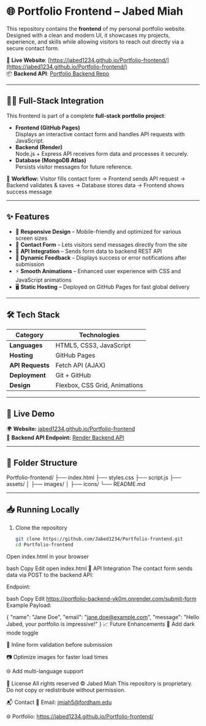 # 🌐 Portfolio Frontend – Jabed Miah

This repository contains the **frontend** of my personal portfolio website. Designed with a clean and modern UI, it showcases my projects, experience, and skills while allowing visitors to reach out directly via a secure contact form.

🔗 **Live Website**: [https://jabed1234.github.io/Portfolio-frontend/](https://jabed1234.github.io/Portfolio-frontend/)  
📦 **Backend API**: [Portfolio Backend Repo](https://github.com/Jabed1234/Portfolio-backend)  

---

## 🧑‍💻 Full-Stack Integration

This frontend is part of a complete **full-stack portfolio project**:  

- **Frontend (GitHub Pages)**  
  Displays an interactive contact form and handles API requests with JavaScript.  
- **Backend (Render)**  
  Node.js + Express API receives form data and processes it securely.  
- **Database (MongoDB Atlas)**  
  Persists visitor messages for future reference.  

🔁 **Workflow:**
Visitor fills contact form → Frontend sends API request → Backend validates & saves → Database stores data → Frontend shows success message

---

## ✨ Features

- 🎨 **Responsive Design** – Mobile-friendly and optimized for various screen sizes  
- 📝 **Contact Form** – Lets visitors send messages directly from the site  
- 🔗 **API Integration** – Sends form data to backend REST API  
- 💬 **Dynamic Feedback** – Displays success or error notifications after submission  
- ⚡ **Smooth Animations** – Enhanced user experience with CSS and JavaScript animations  
- 🖥️ **Static Hosting** – Deployed on GitHub Pages for fast global delivery  

---

## 🛠 Tech Stack

| Category        | Technologies              |
|------------------|---------------------------|
| **Languages**    | HTML5, CSS3, JavaScript   |
| **Hosting**      | GitHub Pages              |
| **API Requests** | Fetch API (AJAX)          |
| **Deployment**   | Git + GitHub              |
| **Design**       | Flexbox, CSS Grid, Animations |

---

## 🔗 Live Demo

🌍 **Website:** [jabed1234.github.io/Portfolio-frontend](https://jabed1234.github.io/Portfolio-frontend/)  
📡 **Backend API Endpoint:** [Render Backend API](https://portfolio-backend-vk0m.onrender.com)  

---

## 📂 Folder Structure

Portfolio-frontend/
├── index.html
├── styles.css
├── script.js
├── assets/
│ ├── images/
│ ├── icons/
└── README.md

---

## 📥 Running Locally

1. Clone the repository
   ```bash
   git clone https://github.com/Jabed1234/Portfolio-frontend.git
   cd Portfolio-frontend
Open index.html in your browser

bash
Copy
Edit
open index.html
📡 API Integration
The contact form sends data via POST to the backend API:

Endpoint:

bash
Copy
Edit
https://portfolio-backend-vk0m.onrender.com/submit-form
Example Payload:

{
  "name": "Jane Doe",
  "email": "jane.doe@example.com",
  "message": "Hello Jabed, your portfolio is impressive!"
}
📈 Future Enhancements
🌱 Add dark mode toggle

📨 Inline form validation before submission

📷 Optimize images for faster load times

🌐 Add multi-language support

📄 License
All rights reserved © Jabed Miah
This repository is proprietary. Do not copy or redistribute without permission.

📬 Contact
📧 Email: jmiah5@fordham.edu

🌐 Portfolio: https://jabed1234.github.io/Portfolio-frontend/
